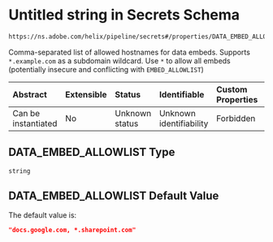 # Untitled string in Secrets Schema

```txt
https://ns.adobe.com/helix/pipeline/secrets#/properties/DATA_EMBED_ALLOWLIST
```

Comma-separated list of allowed hostnames for data embeds. Supports `*.example.com` as a subdomain wildcard. Use `*` to allow all embeds (potentially insecure and conflicting with `EMBED_ALLOWLIST`)

| Abstract            | Extensible | Status         | Identifiable            | Custom Properties | Additional Properties | Access Restrictions | Defined In                                                         |
| :------------------ | :--------- | :------------- | :---------------------- | :---------------- | :-------------------- | :------------------ | :----------------------------------------------------------------- |
| Can be instantiated | No         | Unknown status | Unknown identifiability | Forbidden         | Allowed               | none                | [secrets.schema.json*](secrets.schema.json "open original schema") |

## DATA_EMBED_ALLOWLIST Type

`string`

## DATA_EMBED_ALLOWLIST Default Value

The default value is:

```json
"docs.google.com, *.sharepoint.com"
```
